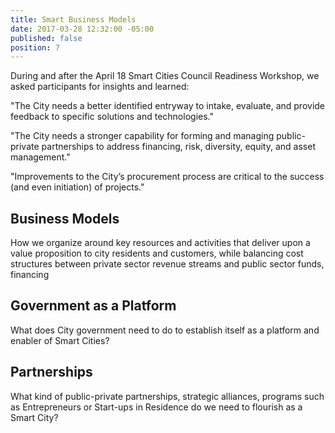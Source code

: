 ```yaml
---
title: Smart Business Models
date: 2017-03-28 12:32:00 -05:00
published: false
position: 7
---
```


During and after the April 18 Smart Cities Council Readiness Workshop, we asked participants for insights and learned:

"The City needs a better identified entryway to intake, evaluate, and provide feedback to specific solutions and technologies."

"The City needs a stronger capability for forming and managing public-private partnerships to address financing, risk, diversity, equity, and asset management."

"Improvements to the City’s procurement process are critical to the success (and even initiation) of projects."

## Business Models

How we organize around key resources and activities that deliver upon a value proposition to city residents and customers, while balancing cost structures between private sector revenue streams and public sector funds, financing

## Government as a Platform

What does City government need to do to establish itself as a platform and enabler of Smart Cities?

## Partnerships

What kind of public-private partnerships, strategic alliances, programs such as Entrepreneurs or Start-ups in Residence do we need to flourish as a Smart City?

